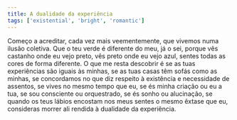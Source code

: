 ```yaml
---
title: A dualidade da experiência
tags: ['existential', 'bright', 'romantic']
---
```


Começo a acreditar, cada vez mais veementemente, que vivemos numa ilusão coletiva. Que o teu verde é diferente do meu, já o sei, porque vês castanho onde eu vejo preto, vês preto onde eu vejo azul, sentes todas as cores de forma diferente. O que me resta descobrir é se as tuas experiências são iguais às minhas, se as tuas casas têm sofás como as minhas, se concordamos no que diz respeito à existência e necessidade de assentos, se vives no mesmo tempo que eu, se és minha criação ou eu a tua, se sou consciente ou orquestrado, se és sonho ou alucinação, se quando os teus lábios encostam nos meus sentes o mesmo êxtase que eu, consideras morrer ali rendida à dualidade da experiência.
